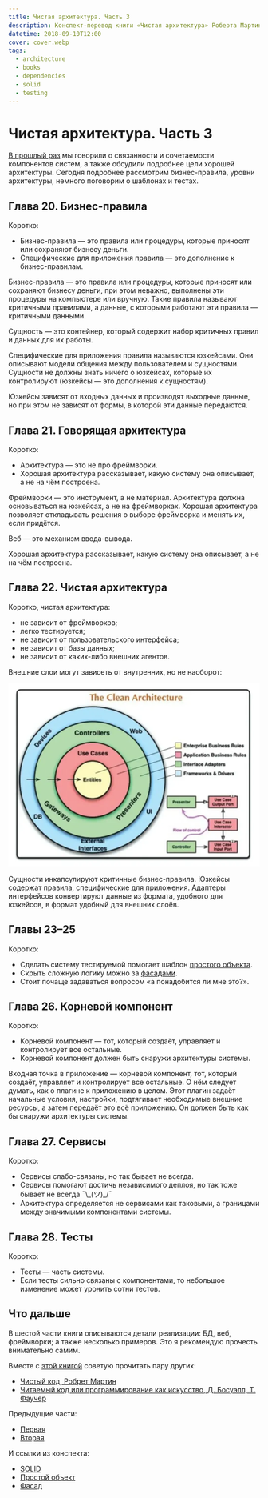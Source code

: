 ```yaml
---
title: Чистая архитектура. Часть 3
description: Конспект-перевод книги «Чистая архитектура» Роберта Мартина.
datetime: 2018-09-10T12:00
cover: cover.webp
tags:
  - architecture
  - books
  - dependencies
  - solid
  - testing
---
```


# Чистая архитектура. Часть 3

[В прошлый раз](/blog/clean-architecture-2/) мы говорили о связанности и сочетаемости компонентов систем, а также обсудили подробнее цели хорошей архитектуры. Сегодня подробнее рассмотрим бизнес-правила, уровни архитектуры, немного поговорим о шаблонах и тестах.

## Глава 20. Бизнес-правила

Коротко:

- Бизнес-правила — это правила или процедуры, которые приносят или сохраняют бизнесу деньги.
- Специфические для приложения правила — это дополнение к бизнес-правилам.

Бизнес-правила — это правила или процедуры, которые приносят или сохраняют бизнесу деньги, при этом неважно, выполнены эти процедуры на компьютере или вручную. Такие правила называют критичными правилами, а данные, с которыми работают эти правила — критичными данными.

Сущность — это контейнер, который содержит набор критичных правил и данных для их работы.

Специфические для приложения правила называются юзкейсами. Они описывают модели общения между пользователем и сущностями. Сущности не должны знать ничего о юзкейсах, которые их контролируют (юзкейсы — это дополнения к сущностям).

Юзкейсы зависят от входных данных и производят выходные данные, но при этом не зависят от формы, в которой эти данные передаются.

## Глава 21. Говорящая архитектура

Коротко:

- Архитектура — это не про фреймворки.
- Хорошая архитектура рассказывает, какую систему она описывает, а не на чём построена.

Фреймворки — это инструмент, а не материал. Архитектура должна основываться на юзкейсах, а не на фреймворках. Хорошая архитектура позволяет откладывать решения о выборе фреймворка и менять их, если придётся.

Веб — это механизм ввода-вывода.

Хорошая архитектура рассказывает, какую систему она описывает, а не на чём построена.

## Глава 22. Чистая архитектура

Коротко, чистая архитектура:

- не зависит от фреймворков;
- легко тестируется;
- не зависит от пользовательского интерфейса;
- не зависит от базы данных;
- не зависит от каких-либо внешних агентов.

Внешние слои могут зависеть от внутренних, но не наоборот:

![Внешние слои системы зависят от внутренних](./diagram.webp)

Сущности инкапсулируют критичные бизнес-правила.
Юзкейсы содержат правила, специфические для приложения.
Адаптеры интерфейсов конвертируют данные из формата, удобного для юзкейсов, в формат удобный для внешних слоёв.

## Главы 23–25

Коротко:

- Сделать систему тестируемой помогает шаблон [простого объекта](https://stackoverflow.com/questions/5324049/what-is-the-humble-object-pattern-and-when-is-it-useful).
- Скрыть сложную логику можно за [фасадами](https://github.com/kamranahmedse/design-patterns-for-humans#-facade).
- Стоит почаще задаваться вопросом «а понадобится ли мне это?».

## Глава 26. Корневой компонент

Коротко:

- Корневой компонент — тот, который создаёт, управляет и контролирует все остальные.
- Корневой компонент должен быть снаружи архитектуры системы.

Входная точка в приложение — корневой компонент, тот, который создаёт, управляет и контролирует все остальные. О нём следует думать, как о плагине к приложению в целом. Этот плагин задаёт начальные условия, настройки, подтягивает необходимые внешние ресурсы, а затем передаёт это всё приложению. Он должен быть как бы снаружи архитектуры системы.

## Глава 27. Сервисы

Коротко:

- Сервисы слабо-связаны, но так бывает не всегда.
- Сервисы помогают достичь независимого деплоя, но так тоже бывает не всегда ¯\\\_(ツ)\_/¯
- Архитектура определяется не сервисами как таковыми, а границами между значимыми компонентами системы.

## Глава 28. Тесты

Коротко:

- Тесты — часть системы.
- Если тесты сильно связаны с компонентами, то небольшое изменение может уронить сотни тестов.

## Что дальше

В шестой части книги описываются детали реализации: БД, веб, фреймворки; а также несколько примеров. Это я рекомендую прочесть внимательно самим.

Вместе с [этой книгой](https://www.ozon.ru/context/detail/id/144499396/) советую прочитать пару других:

- [Чистый код, Робрет Мартин](/blog/clean-code/)
- [Читаемый код или программирование как искусство, Д. Босуэлл, Т. Фаучер](/blog/the-art-of-readable-code/)

Предыдущие части:

- [Первая](/blog/clean-architecture/)
- [Вторая](/blog/clean-architecture-2/)

И ссылки из конспекта:

- [SOLID](https://ota-solid.now.sh)
- [Простой объект](https://stackoverflow.com/questions/5324049/what-is-the-humble-object-pattern-and-when-is-it-useful)
- [Фасад](https://github.com/kamranahmedse/design-patterns-for-humans#-facade)

